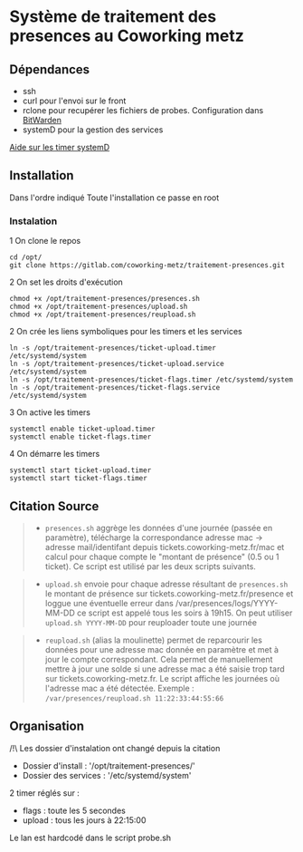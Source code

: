 # Système de traitement des presences au Coworking metz

## Dépendances

- ssh
- curl pour l'envoi sur le front
- rclone pour recupérer les fichiers de probes. Configuration dans [BitWarden](https://vault.bitwarden.com/#/vault?search=rc&itemId=6b663eae-c1bf-4d06-84e7-b1e700e83661)
- systemD pour la gestion des services

[Aide sur les timer systemD](https://wiki.archlinux.org/index.php/Systemd/Timers)

## Installation
Dans l'ordre indiqué
Toute l'installation ce passe en root


### Instalation 

1 On clone le repos
```
cd /opt/
git clone https://gitlab.com/coworking-metz/traitement-presences.git
```
2 On set les droits d'exécution
```
chmod +x /opt/traitement-presences/presences.sh
chmod +x /opt/traitement-presences/upload.sh
chmod +x /opt/traitement-presences/reupload.sh
```
2 On crée les liens symboliques pour les timers et les services
```
ln -s /opt/traitement-presences/ticket-upload.timer /etc/systemd/system
ln -s /opt/traitement-presences/ticket-upload.service /etc/systemd/system
ln -s /opt/traitement-presences/ticket-flags.timer /etc/systemd/system
ln -s /opt/traitement-presences/ticket-flags.service /etc/systemd/system
```
3 On active les timers
```
systemctl enable ticket-upload.timer
systemctl enable ticket-flags.timer
```
4 On démarre les timers
```
systemctl start ticket-upload.timer
systemctl start ticket-flags.timer
```

## Citation Source


> - `presences.sh` aggrège les données d'une journée (passée en paramètre), télécharge la correspondance adresse mac -> adresse mail/identifant depuis tickets.coworking-metz.fr/mac  et calcul pour chaque compte le "montant de présence" (0.5 ou 1 ticket). Ce script est utilisé par les deux scripts suivants.

> - `upload.sh` envoie pour chaque adresse résultant de `presences.sh` le montant de présence sur tickets.coworking-metz.fr/presence et loggue une éventuelle erreur dans /var/presences/logs/YYYY-MM-DD ce script est appelé tous les soirs à 19h15. On peut utiliser `upload.sh YYYY-MM-DD` pour reuploader toute une journée

> - `reupload.sh` (alias la moulinette) permet de reparcourir les données pour une adresse mac donnée en paramètre et met à jour le compte correspondant. Cela permet de manuellement mettre à jour une solde si une adresse mac a été saisie trop tard sur tickets.coworking-metz.fr. Le script affiche les journées où l'adresse mac a été détectée. Exemple : `/var/presences/reupload.sh 11:22:33:44:55:66`

## Organisation

 /!\ Les dossier d'instalation ont changé depuis la citation

 - Dossier d'install : '/opt/traitement-presences/'
 - Dossier des services : '/etc/systemd/system'

2 timer réglés sur :
- flags : toute les 5 secondes
- upload : tous les jours à 22:15:00

Le lan est hardcodé dans le script probe.sh


